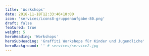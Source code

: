 ```yaml
---
title: 'Workshops'
date: 2018-11-18T12:33:46+10:00
icon: 'services/icons8-gruppenaufgabe-80.png'
draft: false
featured: true
weight: 5
heroHeading: 'Workshops'
heroSubHeading: 'Graffiti Workshops für Kinder und Jugendliche'
heroBackground: '' # services/service2.jpg
---
```


